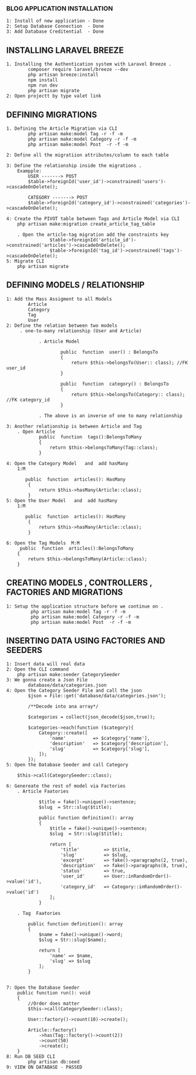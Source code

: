 ### BLOG APPLICATION INSTALLATION 
    1: Install of new application - Done
    2: Setup Database Connection  - Done
    3: Add Database Creditential  - Done

## INSTALLING LARAVEL BREEZE
    1. Installing the Authentication system with Laravel Breeze .
            composer require laravel/breeze --dev
            php artisan breeze:install
            npm install 
            npm run dev
            php artisan migrate
    2: Open projectt by type valet link

## DEFINING MIGRATIONS
    1. Defining the Article Migration via CLI
            php artisan make:model Tag -r -f -m
            php artisan make:model Category -r -f -m
            php artisan make:model Post  -r -f -m   

    2: Define all the migratiion attributes/column to each table

    3: Define the relationship inside the migrations .
        Exampple:
            USER -------> POST 
            $table->foreignId('user_id')->constrained('users')->cascadeOnDelete();

            CATEGORY -------> POST 
            $table->foreignId('category_id')->constrained('categories')->cascadeOnDelete();

    4: Create the PIVOT table between Tags and Article Model via CLI 
        php artisan make:migration create_article_tag_table

        . Open the article-tag migration add the constraints key
                    $table->foreignId('article_id')->constrained('articles')->cascadeOnDelete();
                    $table->foreignId('tag_id')->constrained('tags')->cascadeOnDelete();
    5: Migrate CLI
        php artisan migrate


## DEFINING MODELS / RELATIONSHIP
    1: Add the Mass Assigment to all Models
            Article
            Category
            Tag
            User 
    2: Define the relation between two models
         . one-to-many relationship (User and Article)

                . Article Model 

                        public  function  user() : BelongsTo
                        {
                            return $this->belongsTo(User:: class); //FK user_id
                        }

                        public  function  category() : BelongsTo
                        {
                            return $this->belongsTo(Category:: class); //FK category_id
                        }

                . The above is an inverse of one to many relationship

    3: Another relationship is between Article and Tag
        . Open Article
                public  function  tags():BelongsToMany
                {
                    return $this->belongsToMany(Tag::class);
                }

    4: Open the Category Model   and  add hasMany
        1:M
    
           public  function  articles(): HasMany
            {
                return $this->hasMany(Article::class);
            } 
    5: Open the User Model   and  add hasMany
        1:M
    
           public  function  articles(): HasMany
            {
                return $this->hasMany(Article::class);
            } 

    6: Open the Tag Models  M:M
         public  function  articles():BelongsToMany
        {
            return $this->belongsToMany(Article::class);
        }

## CREATING MODELS , CONTROLLERS , FACTORIES AND MIGRATIONS
    1: Setup the application structure before we continue on .
             php artisan make:model Tag -r -f -m
             php artisan make:model Category -r -f -m
             php artisan make:model Post  -r -f -m  

## INSERTING DATA USING FACTORIES AND SEEDERS
    1: Insert data will real data
    2: Open the CLI command 
        php artisan make:seeder CategorySeeder
    3: We gonna create a Json File 
            database/data/categories.json
    4: Open the Category Seeder File and call the json
            $json = File::get('database/data/categories.json');

            /**Decode into ana array*/
    
            $categories = collect(json_decode($json,true));
    
            $categories->each(function ($category){
                Category::create([
                    'name'          => $category['name'],
                    'description'   => $category['description'],
                    'slug'          => $category['slug'],
                ]);
            });
    5: Open the Database Seeder and call Category
        
        $this->call(CategorySeeder::class);

    6: Genereate the rest of model via Factories
        . Article Faatories

                $title = fake()->unique()->sentence;
                $slug  = Str::slug($title);

                public function definition(): array
                {
                    $title = fake()->unique()->sentence;
                    $slug  = Str::slug($title);
            
                    return [
                        'title'         => $title,
                        'slug'          => $slug,
                        'excerpt'       => fake()->paragraphs(2, true),
                        'description'   => fake()->paragraphs(8, true),
                        'status'        => true,
                        'user_id'       => User::inRandomOrder()->value('id'),
                        'category_id'   => Category::inRandomOrder()->value('id')
                    ];
                }

        . Tag  Faatories

            public function definition(): array
            {
                $name = fake()->unique()->word;
                $slug = Str::slug($name);
        
                return [
                    'name' => $name,
                    'slug' => $slug
                ];
            }
    
    
    7: Open the Database Seeder
        public function run(): void
        {
            //Order does matter
            $this->call(CategorySeeder::class);
    
            User::factory()->count(10)->create();
    
            Article::factory()
                ->has(Tag::factory()->count(2))
                ->count(50)
                ->create();
        }
    8: Run DB SEED CLI
            php artisan db:seed
    9: VIEW ON DATABASE - PASSED
        


    

